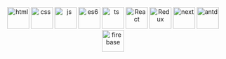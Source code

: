 <div align="center">
  <img src="https://github.com/tomchen/stack-icons/blob/master/logos/html-5.svg" alt="html" width="50px" height="50px">
  <img src="https://github.com/tomchen/stack-icons/blob/master/logos/css-3.svg" alt="css" width="50px" height="50px">
  <img src="https://github.com/tomchen/stack-icons/blob/master/logos/javascript.svg" alt="js" width="50px" height="50px">
  <img src="https://github.com/tomchen/stack-icons/blob/master/logos/es6.svg" alt="es6" width="50px" height="50px">
  <img src="https://github.com/tomchen/stack-icons/blob/master/logos/typescript.svg" alt="ts" width="50px" height="50px">
  <img src="https://github.com/tomchen/stack-icons/blob/master/logos/react.svg" alt="React" width="50px" height="50px">
  <img src="https://github.com/tomchen/stack-icons/blob/master/logos/redux.svg" alt="Redux" width="50px" height="50px">
  <img src="https://github.com/tomchen/stack-icons/blob/master/logos/nextjs.svg" alt="next" width="50px" height="50px">
  <img src="https://github.com/tomchen/stack-icons/blob/master/logos/ant-design.svg" alt="antd" width="50px" height="50px">
  <img src="https://github.com/tomchen/stack-icons/blob/master/logos/firebase.svg" alt="firebase" width="50px" height="50px">
</div>
